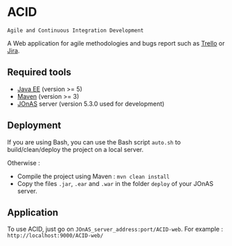 ACID
====

`Agile and Continuous Integration Development`

A Web application for agile methodologies and bugs report such as [Trello](https://trello.com/) or [Jira](https://www.atlassian.com/software/jira).


Required tools
--------------

- [Java EE](http://www.oracle.com/technetwork/java/javaee/overview/index.html) (version >= 5)
- [Maven](http://maven.apache.org/) (version >= 3)
- [JOnAS](http://jonas.ow2.org/xwiki/bin/view/Main/) server (version 5.3.0 used for development)

Deployment
----------

If you are using Bash, you can use the Bash script `auto.sh` to build/clean/deploy the project on a local server.

Otherwise : 
- Compile the project using Maven : `mvn clean install`
- Copy the files `.jar`, `.ear` and `.war` in the folder `deploy` of your JOnAS server.

Application
-----------

To use ACID, just go on `JOnAS_server_address:port/ACID-web`.
For example : `http://localhost:9000/ACID-web/`
